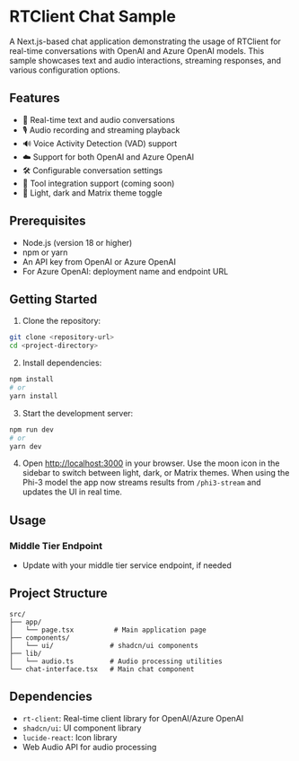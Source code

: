 # RTClient Chat Sample

A Next.js-based chat application demonstrating the usage of RTClient for real-time conversations with OpenAI and Azure OpenAI models. This sample showcases text and audio interactions, streaming responses, and various configuration options.

## Features

- 🔄 Real-time text and audio conversations
- 🎙️ Audio recording and streaming playback
- 🔊 Voice Activity Detection (VAD) support
- ☁️ Support for both OpenAI and Azure OpenAI
- 🛠️ Configurable conversation settings
- 🔧 Tool integration support (coming soon)
- 🌙 Light, dark and Matrix theme toggle

## Prerequisites

- Node.js (version 18 or higher)
- npm or yarn
- An API key from OpenAI or Azure OpenAI
- For Azure OpenAI: deployment name and endpoint URL

## Getting Started

1. Clone the repository:
```bash
git clone <repository-url>
cd <project-directory>
```

2. Install dependencies:
```bash
npm install
# or
yarn install
```

3. Start the development server:
```bash
npm run dev
# or
yarn dev
```

4. Open [http://localhost:3000](http://localhost:3000) in your browser.
   Use the moon icon in the sidebar to switch between light, dark, or Matrix themes.
   When using the Phi-3 model the app now streams results from `/phi3-stream` and updates the UI in real time.

## Usage

### Middle Tier Endpoint

-  Update with your middle tier service endpoint, if needed

## Project Structure

```
src/
├── app/
│   └── page.tsx          # Main application page
├── components/
│   └── ui/              # shadcn/ui components
├── lib/
│   └── audio.ts         # Audio processing utilities
└── chat-interface.tsx   # Main chat component
```

## Dependencies

- `rt-client`: Real-time client library for OpenAI/Azure OpenAI
- `shadcn/ui`: UI component library
- `lucide-react`: Icon library
- Web Audio API for audio processing
